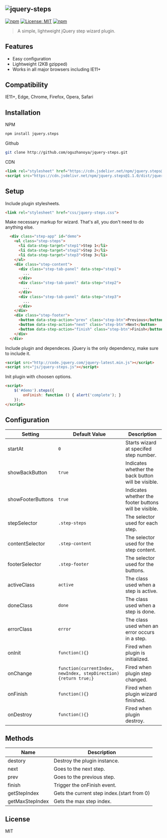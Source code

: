 ## ![jquery-steps](https://oguzhanoya.github.io/jquery-steps/img/logo.svg)

[![npm](https://img.shields.io/npm/v/jquery.steps)](https://www.npmjs.com/package/jquery.steps)
[![License: MIT](https://img.shields.io/badge/License-MIT-blue.svg)](https://opensource.org/licenses/MIT)
[![npm](https://img.shields.io/npm/dw/jquery.steps)](https://www.npmjs.com/package/jquery.steps)

> A simple, lightweight jQuery step wizard plugin.

## Features
- Easy configuration
- Lightweight (2KB gzipped)
- Works in all major browsers including IE11+

## Compatibility
IE11+, Edge, Chrome, Firefox, Opera, Safari

## Installation
NPM
```sh
npm install jquery.steps
```
Github
```sh
git clone http://github.com/oguzhanoya/jquery-steps.git
```
CDN
```html
<link rel="stylesheet" href="https://cdn.jsdelivr.net/npm/jquery.steps@1.1.0/dist/jquery-steps.min.css">
<script src="https://cdn.jsdelivr.net/npm/jquery.steps@1.1.0/dist/jquery-steps.min.js"></script>
```

## Setup

Include plugin stylesheets.
```html
<link rel="stylesheet" href="css/jquery-steps.css">
```
Make necessary markup for wizard. That's all, you don't need to do anything else.
```html
  <div class="step-app" id="demo">
    <ul class="step-steps">
      <li data-step-target="step1">Step 1</li>
      <li data-step-target="step2">Step 2</li>
      <li data-step-target="step3">Step 3</li>
    </ul>
    <div class="step-content">
      <div class="step-tab-panel" data-step="step1">
        ...
      </div>
      <div class="step-tab-panel" data-step="step2">
        ...
      </div>
      <div class="step-tab-panel" data-step="step3">
        ...
      </div>
    </div>
    <div class="step-footer">
      <button data-step-action="prev" class="step-btn">Previous</button>
      <button data-step-action="next" class="step-btn">Next</button>
      <button data-step-action="finish" class="step-btn">Finish</button>
    </div>
  </div>
```
Include plugin and dependeces. jQuery is the only dependency, make sure to include it.
```html
<script src="http://code.jquery.com/jquery-latest.min.js"></script>
<script src="js/jquery-steps.js"></script>
```
Init plugin with choosen options.
```html
<script>
    $('#demo').steps({
        onFinish: function () { alert('complete'); }
    });
</script>
```
## Configuration

|Setting|Default Value|Description|
|---|---|---|
|startAt|`0`|Starts wizard at specifed step number.|
|showBackButton|`true`|Indicates whether the back button will be visible.|
|showFooterButtons|`true`|Indicates whether the footer buttons will be visible.|
|stepSelector|`.step-steps`|The selector used for each step.|
|contentSelector|`.step-content`|The selector used for the step content.|
|footerSelector|`.step-footer`|The selector used for the buttons.|
|activeClass|`active`|The class used when a step is active.|
|doneClass|`done`|The class used when a step is done.|
|errorClass|`error`|The class used when an error occurs in a step.|
|onInit|`function(){}`|Fired when plugin is initialized.|
|onChange|`function(currentIndex, newIndex, stepDirection){return true;}`|Fired when plugin step changed.|
|onFinish|`function(){}`|Fired when plugin wizard finished.|
|onDestroy|`function(){}`|Fired when plugin destroy.|

## Methods

|Name|Description|
|---|---|
|destory|Destroy the plugin instance.|
|next|Goes to the next step.|
|prev|Goes to the previous step.|
|finish|Trigger the onFinish event.|
|getStepIndex|Gets the current step index.(start from 0)|
|getMaxStepIndex|Gets the max step index.|

## License

MIT
